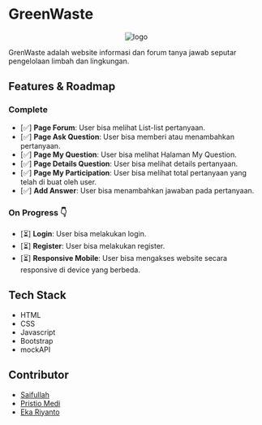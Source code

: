 # GreenWaste
<div style="text-align:center">
  
![logo](https://github.com/FS-16/greenwaste/assets/73381115/dd33adec-a447-439b-814d-925d822f8559)

</div>
GrenWaste adalah website informasi dan forum tanya jawab seputar pengelolaan limbah dan lingkungan.

## Features & Roadmap

### Complete
- [✅] **Page Forum**: User bisa melihat List-list pertanyaan.
- [✅] **Page Ask Question**: User bisa memberi atau menambahkan pertanyaan.
- [✅] **Page My Question**: User bisa melihat Halaman My Question.
- [✅] **Page Details Question**: User bisa melihat details pertanyaan.
- [✅] **Page My Participation**: User bisa melihat total pertanyaan yang telah di buat oleh user.
- [✅] **Add Answer**: User bisa menambahkan jawaban pada pertanyaan.
  

### On Progress 👇
- [⏳] **Login**: User bisa melakukan login.
- [⏳] **Register**: User bisa melakukan register.
- [⏳] **Responsive Mobile**: User bisa mengakses website secara responsive di device yang berbeda.

## Tech Stack
- HTML
- CSS
- Javascript
- Bootstrap
- mockAPI

## Contributor
- [Saifullah](https://github.com/koreoxy)
- [Pristio Medi](https://github.com/Pristio205)
- [Eka Riyanto](https://github.com/ekariyanto)
  
